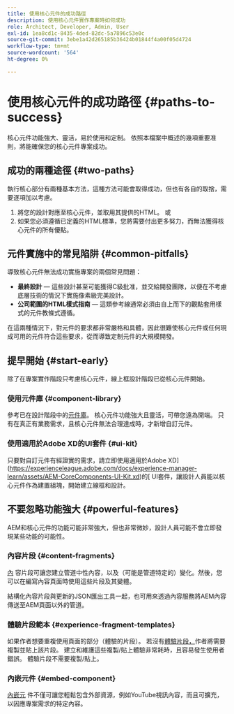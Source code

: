 ```yaml
---
title: 使用核心元件的成功路徑
description: 使用核心元件實作專案時如何成功
role: Architect, Developer, Admin, User
exl-id: 1ea8cd1c-8435-4ded-82dc-5a7896c53e0c
source-git-commit: 3ebe1a42d265185b36424b01844f4a00f05d4724
workflow-type: tm+mt
source-wordcount: '564'
ht-degree: 0%

---
```


# 使用核心元件的成功路徑 {#paths-to-success}

核心元件功能強大、靈活，易於使用和定制。 依照本檔案中概述的幾項重要准則，將能確保您的核心元件專案成功。

## 成功的兩種途徑 {#two-paths}

執行核心部分有兩種基本方法，這種方法可能會取得成功，但也有各自的取捨，需要逐項加以考慮。

1. 將您的設計對應至核心元件，並取用其提供的HTML。 或
1. 如果您必須遵循已定義的HTML標準，您將需要付出更多努力，而無法獲得核心元件的所有優點。

## 元件實施中的常見陷阱 {#common-pitfalls}

導致核心元件無法成功實施專案的兩個常見問題：

* **最終設計**  — 這些設計甚至可能獲得C級批准，並交給開發團隊，以便在不考慮底層技術的情況下實施像素級完美設計。
* **公司範圍的HTML樣式指南**  — 這類參考線通常必須由自上而下的觀點套用樣式的元件教條式遵循。

在這兩種情況下，對元件的要求都非常嚴格和具體，因此很難使核心元件或任何現成可用的元件符合這些要求，從而導致定制元件的大規模開發。

## 提早開始 {#start-early}

除了在專案實作階段只考慮核心元件，線上框設計階段已從核心元件開始。

### 使用元件庫 {#component-library}

參考已在設計階段中的[元件庫](https://adobe.com/go/aem_cmp_library)。 核心元件功能強大且靈活，可帶您遠為開端。 只有在真正有業務需求，且核心元件無法合理達成時，才新增自訂元件。

### 使用適用於Adobe XD的UI套件 {#ui-kit}

只要對自訂元件有經證實的需求，請立即使用適用於Adobe XD](https://experienceleague.adobe.com/docs/experience-manager-learn/assets/AEM-CoreComponents-UI-Kit.xd)的[ UI套件，讓設計人員能以核心元件作為建置組塊，開始建立線框和設計。

## 不要忽略功能強大 {#powerful-features}

AEM和核心元件的功能可能非常強大，但也非常微妙，設計人員可能不會立即發現某些功能的可能性。

### 內容片段 {#content-fragments}

[內](https://docs.adobe.com/content/help/en/experience-manager-cloud-service/sites/authoring/fundamentals/content-fragments.html) 容片段可讓您建立管道中性內容，以及（可能是管道特定的）變化。然後，您可以在編寫內容頁面時使用這些片段及其變體。

結構化內容片段與更新的JSON匯出工具一起，也可用來透過內容服務將AEM內容傳送至AEM頁面以外的管道。

### 體驗片段範本 {#experience-fragment-templates}

如果作者想要重複使用頁面的部分（體驗的片段）。 若沒有[體驗片段，](https://docs.adobe.com/content/help/en/experience-manager-cloud-service/sites/authoring/fundamentals/experience-fragments.html)作者將需要複製並貼上該片段。 建立和維護這些複製/貼上體驗非常耗時，且容易發生使用者錯誤。 體驗片段不需要複製/貼上。

### 內嵌元件 {#embed-component}

[內嵌元](/help/components/embed.md) 件不僅可讓您輕鬆包含外部資源，例如YouTube視訊內容，而且可擴充，以因應專案需求的特定內容。

